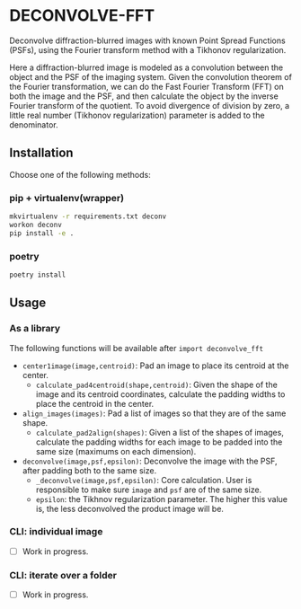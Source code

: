# DECONVOLVE-FFT

Deconvolve diffraction-blurred images with known Point Spread Functions (PSFs), using the Fourier transform method with a Tikhonov regularization.

Here a diffraction-blurred image is modeled as a convolution between the object and the PSF of the imaging system. Given the convolution theorem of the Fourier transformation, we can do the Fast Fourier Transform (FFT) on both the image and the PSF, and then calculate the object by the inverse Fourier transform of the quotient. To avoid divergence of division by zero, a little real number (Tikhonov regularization) parameter is added to the denominator.

## Installation

Choose one of the following methods:

### pip + virtualenv(wrapper)

```bash
mkvirtualenv -r requirements.txt deconv
workon deconv
pip install -e .
```

### poetry

```bash
poetry install
```

## Usage

### As a library

The following functions will be available after `import deconvolve_fft`

- `center1image(image,centroid)`: Pad an image to place its centroid at the center.
    - `calculate_pad4centroid(shape,centroid)`: Given the shape of the image and its centroid coordinates, calculate the padding widths to place the centroid in the center.
- `align_images(images)`: Pad a list of images so that they are of the same shape. 
    - `calculate_pad2align(shapes)`: Given a list of the shapes of images, calculate the padding widths for each image to be padded into the same size (maximums on each dimension).
- `deconvolve(image,psf,epsilon)`: Deconvolve the image with the PSF, after padding both to the same size.
    - `_deconvolve(image,psf,epsilon)`: Core calculation. User is responsible to make sure `image` and `psf` are of the same size.
    - `epsilon`: the Tikhnov regularization parameter. The higher this value is, the less deconvolved the product image will be.

### CLI: individual image

- [ ] Work in progress.

### CLI: iterate over a folder

- [ ] Work in progress.
